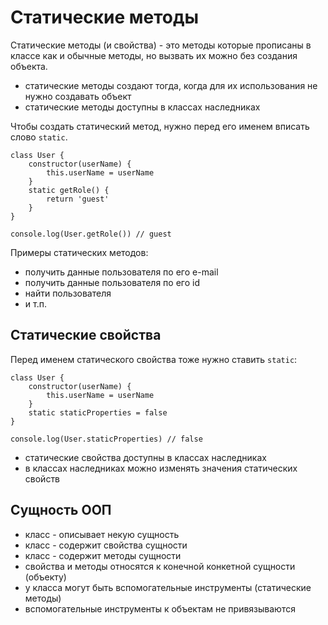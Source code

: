 # Статические методы
Статические методы (и свойства) - это методы которые прописаны в классе как и обычные методы, но вызвать их можно без создания объекта.

- статические методы создают тогда, когда для их использования не нужно создавать объект
- статические методы доступны в классах наследниках

Чтобы создать статический метод, нужно перед его именем вписать слово `static`.

    class User {
        constructor(userName) {
            this.userName = userName
        }
        static getRole() {
            return 'guest'
        }
    }

    console.log(User.getRole()) // guest

Примеры статических методов:
- получить данные пользователя по его e-mail
- получить данные пользователя по его id
- найти пользователя
- и т.п.

## Статические свойства
Перед именем статического свойства тоже нужно ставить `static`:

    class User {
        constructor(userName) {
            this.userName = userName
        }
        static staticProperties = false
    }

    console.log(User.staticProperties) // false

- статические свойства доступны в классах наследниках
- в классах наследниках можно изменять значения статических свойств

## Сущность ООП
- класс - описывает некую сущность
- класс - содержит свойства сущности
- класс - содержит методы сущности
- свойства и методы относятся к конечной конкетной сущности (объекту)
- у класса могут быть вспомогательные инструменты (статические методы)
- вспомогательные инструменты к объектам не привязываются
